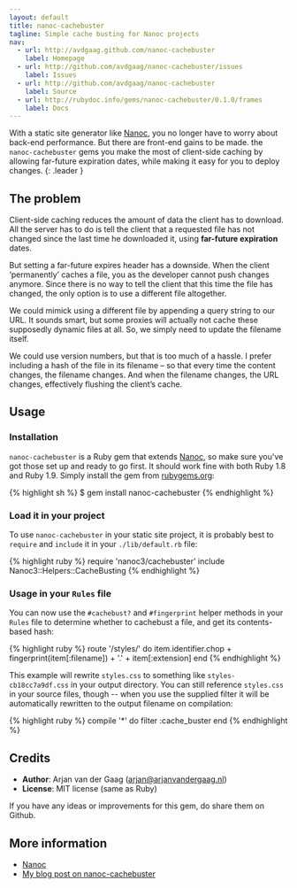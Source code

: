 ```yaml
---
layout: default
title: nanoc-cachebuster
tagline: Simple cache busting for Nanoc projects
nav:
  - url: http://avdgaag.github.com/nanoc-cachebuster
    label: Homepage
  - url: http://github.com/avdgaag/nanoc-cachebuster/issues
    label: Issues
  - url: http://github.com/avdgaag/nanoc-cachebuster
    label: Source
  - url: http://rubydoc.info/gems/nanoc-cachebuster/0.1.0/frames
    label: Docs
---
```

With a static site generator like [Nanoc][], you no longer have to worry about back-end performance. But there are front-end gains to be made. the `nanoc-cachebuster` gems you make the most of client-side caching by allowing far-future expiration dates, while making it easy for you to deploy changes.
{: .leader }

## The problem

Client-side caching reduces the amount of data the client has to download. All the server has to do is tell the client that a requested file has not changed since the last time he downloaded it, using **far-future expiration** dates.

But setting a far-future expires header has a downside. When the client ‘permanently’ caches a file, you as the developer cannot push changes anymore. Since there is no way to tell the client that this time the file has changed, the only option is to use a different file altogether.

We could mimick using a different file by appending a query string to our URL. It sounds smart, but some proxies will actually not cache these supposedly dynamic files at all. So, we simply need to update the filename itself.

We could use version numbers, but that is too much of a hassle. I prefer including a hash of the file in its filename – so that every time the content changes, the filename changes. And when the filename changes, the URL changes, effectively flushing the client’s cache.

## Usage

### Installation

`nanoc-cachebuster` is a Ruby gem that extends [Nanoc][], so make sure you've got those set up and ready to go first. It should work fine with both Ruby 1.8 and Ruby 1.9. Simply install the gem from [rubygems.org][]:

{% highlight sh %}
$ gem install nanoc-cachebuster
{% endhighlight %}

### Load it in your project

To use `nanoc-cachebuster` in your static site project, it is probably best to `require` and `include` it in your `./lib/default.rb` file:

{% highlight ruby %}
require 'nanoc3/cachebuster'
include Nanoc3::Helpers::CacheBusting
{% endhighlight %}

### Usage in your `Rules` file

You can now use the `#cachebust?` and `#fingerprint` helper methods in your `Rules` file to determine whether to cachebust a file, and get its contents-based hash:

{% highlight ruby %}
route '/styles/' do
  item.identifier.chop + fingerprint(item[:filename]) + '.' + item[:extension]
end
{% endhighlight %}

This example will rewrite `styles.css` to something like `styles-cb18cc7a9df.css` in your output directory. You can still reference `styles.css` in your source files, though -- when you use the supplied filter it will be automatically rewritten to the output filename on compilation:

{% highlight ruby %}
compile '*' do
  filter :cache_buster
end
{% endhighlight %}

## Credits

* **Author**: Arjan van der Gaag (<arjan@arjanvandergaag.nl>)
* **License**: MIT license (same as Ruby)

If you have any ideas or improvements for this gem, do share them on Github.

## More information

* [Nanoc][]
* [My blog post on nanoc-cachebuster][1]

[Nanoc]: http://nanoc.stoneship.org
[rubygems.org]: http://rubygems.org
[1]: http://arjanvandergaag.nl/blog/nanoc-cachebuster.html

